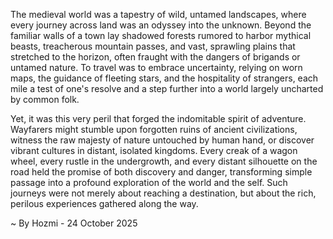 
The medieval world was a tapestry of wild, untamed landscapes, where every journey across land was an odyssey into the unknown. Beyond the familiar walls of a town lay shadowed forests rumored to harbor mythical beasts, treacherous mountain passes, and vast, sprawling plains that stretched to the horizon, often fraught with the dangers of brigands or untamed nature. To travel was to embrace uncertainty, relying on worn maps, the guidance of fleeting stars, and the hospitality of strangers, each mile a test of one's resolve and a step further into a world largely uncharted by common folk.

Yet, it was this very peril that forged the indomitable spirit of adventure. Wayfarers might stumble upon forgotten ruins of ancient civilizations, witness the raw majesty of nature untouched by human hand, or discover vibrant cultures in distant, isolated kingdoms. Every creak of a wagon wheel, every rustle in the undergrowth, and every distant silhouette on the road held the promise of both discovery and danger, transforming simple passage into a profound exploration of the world and the self. Such journeys were not merely about reaching a destination, but about the rich, perilous experiences gathered along the way.

~ By Hozmi - 24 October 2025
